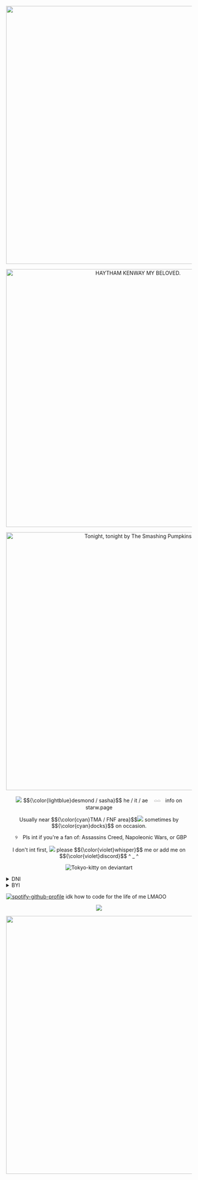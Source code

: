 <p align="center">
    <img src="https://files.catbox.moe/72jgtm.png" width="700" />
</p>
<p align="center">
    <img src="https://files.catbox.moe/b1rovf.gif" alt="HAYTHAM KENWAY MY BELOVED." width="700" />
</p>
<p align="center">
    <img src="https://files.catbox.moe/n0dode.png" alt="Tonight, tonight by The Smashing Pumpkins" width="700" /> 
</p>

<p align="center">
<img src="https://files.catbox.moe/cqj55l.gif" /> $${\color{lightblue}desmond  /  sasha}$$
he / it / ae ㅤ𓏏𓏏ㅤinfo on starw.page
<p align="center">
Usually near $${\color{cyan}TMA / FNF  area}$$<img src="https://files.catbox.moe/1u0r0g.gif" /> sometimes by $${\color{cyan}docks}$$ on occasion.
<p align="center">
⠀୨　Pls int if you're a fan of: Assassins Creed, Napoleonic Wars, or GBP
<p align="center">
I don't int first, <img src="https://files.catbox.moe/o5bx4q.gif" /> please $${\color{violet}whisper}$$ me or add me on $${\color{violet}discord}$$ ^ _ ^

<p align="center">
    <img src="https://files.catbox.moe/25v3c8.gif" alt="Tokyo-kitty on deviantart" /> 
</p>
    <details>
  <summary>DNI <img src="https://files.catbox.moe/71rigr.png" width="13" /> </summary>

Basic, proship/comship/darkship etc, 18+, anti xenogender / neoprns, support isnotreal,

southpark, omori, minecraft smp, welcome home, jschlatt, hazbin hotel/helluva boss, dick ponies, gojo satoru skins / fans

Thin ice; Country Human fans, Genshin Impact fans

$${\color{lightblue} idrc }$$ $${\color{lightblue}if}$$ $${\color{lightblue}you}$$ $${\color{lightblue}dont}$$ $${\color{lightblue}read}$$ $${\color{lightblue}this,}$$ $${\color{lightblue}bc}$$ $${\color{lightblue}i}$$ $${\color{lightblue}block}$$ $${\color{lightblue}freely}$$

</details>
    <details>
  <summary>BYI <img src="https://files.catbox.moe/71rigr.png" width="13" /> </summary>
I need tone tags ty !
I don't really censor words mostly but I will do some that I find important to censor in case of it being triggering, I as well don't need any censoring besides any religous mentions outside of games like FAITH:tut.
I also only rely on my hyperfixations for conversation unless we are friends to some extent
I make kys / kms jokes, i draw a line at s/h jokes.
I'm also angelkin and fictionkin (Luke skywalker), please dont talk about either in 3rd person to me! 

pls lmk if ur uncomfortable ! ill try to not do / mention said things  ^  _  ^

</details>
</p>


</p>

[![spotify-github-profile](https://spotify-github-profile.kittinanx.com/api/view?uid=31u6qlgegpy65vvotxkzj2dl5dum&cover_image=true&theme=novatorem&show_offline=false&background_color=121212&interchange=true&bar_color=53b14f&bar_color_cover=false)](https://spotify-github-profile.kittinanx.com/api/view?uid=31u6qlgegpy65vvotxkzj2dl5dum&redirect=true) idk how to code for the life of me LMAOO

<p align="center">
    <img src="https://files.catbox.moe/we29x7.gif"  />

<p align="center">
    <img src="https://files.catbox.moe/ttlie6.png" width="700" />
</p>
